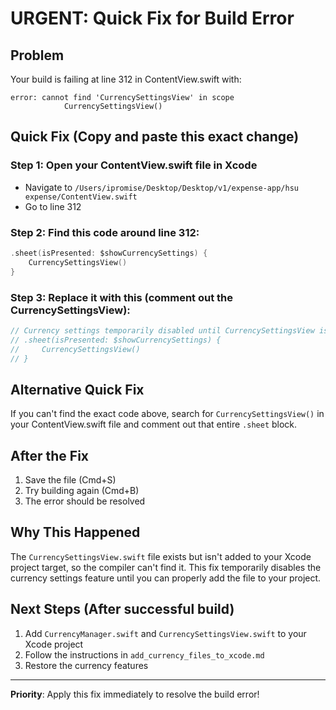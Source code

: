 # URGENT: Quick Fix for Build Error

## Problem
Your build is failing at line 312 in ContentView.swift with:
```
error: cannot find 'CurrencySettingsView' in scope
            CurrencySettingsView()
```

## Quick Fix (Copy and paste this exact change)

### Step 1: Open your ContentView.swift file in Xcode
- Navigate to `/Users/ipromise/Desktop/Desktop/v1/expense-app/hsu expense/ContentView.swift`
- Go to line 312

### Step 2: Find this code around line 312:
```swift
.sheet(isPresented: $showCurrencySettings) {
    CurrencySettingsView()
}
```

### Step 3: Replace it with this (comment out the CurrencySettingsView):
```swift
// Currency settings temporarily disabled until CurrencySettingsView is added to project
// .sheet(isPresented: $showCurrencySettings) {
//     CurrencySettingsView()
// }
```

## Alternative Quick Fix
If you can't find the exact code above, search for `CurrencySettingsView()` in your ContentView.swift file and comment out that entire `.sheet` block.

## After the Fix
1. Save the file (Cmd+S)
2. Try building again (Cmd+B)
3. The error should be resolved

## Why This Happened
The `CurrencySettingsView.swift` file exists but isn't added to your Xcode project target, so the compiler can't find it. This fix temporarily disables the currency settings feature until you can properly add the file to your project.

## Next Steps (After successful build)
1. Add `CurrencyManager.swift` and `CurrencySettingsView.swift` to your Xcode project
2. Follow the instructions in `add_currency_files_to_xcode.md`
3. Restore the currency features

---
**Priority**: Apply this fix immediately to resolve the build error!
